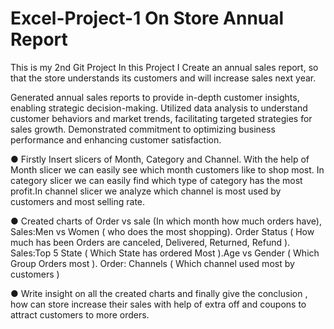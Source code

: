 # Excel-Project-1 On Store Annual Report
This is my 2nd Git Project
In this Project I Create an annual sales report, so that the store
understands its customers and will increase sales next year.

Generated annual sales reports to provide in-depth customer insights, enabling strategic decision-making. Utilized data analysis to understand customer behaviors and market trends, facilitating targeted strategies for sales growth. Demonstrated commitment to optimizing business performance and enhancing customer satisfaction.

● Firstly Insert slicers of Month, Category and Channel. With the help of Month slicer we can easily see which
month customers like to shop most. In category slicer we can easily find which type of category has the most
profit.In channel slicer we analyze which channel is most used by customers and most selling rate.

● Created charts of Order vs sale (In which month how much orders have), Sales:Men vs Women ( who does
the most shopping). Order Status ( How much has been Orders are canceled, Delivered, Returned, Refund ).
Sales:Top 5 State ( Which State has ordered Most ).Age vs Gender ( Which Group Orders most ).
Order: Channels ( Which channel used most by customers )

● Write insight on all the created charts and finally give the conclusion , how can store increase their sales
with help of extra off and coupons to attract customers to more orders.

